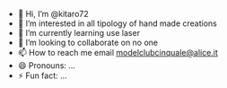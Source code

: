 - 👋 Hi, I’m @kitaro72
- 👀 I’m interested in all tipology of hand made creations
- 🌱 I’m currently learning use laser 
- 💞️ I’m looking to collaborate on no one
- 📫 How to reach me email modelclubcinquale@alice.it
- 😄 Pronouns: ...
- ⚡ Fun fact: ...

<!---
kitaro72/kitaro72 is a ✨ special ✨ repository because its `README.md` (this file) appears on your GitHub profile.
You can click the Preview link to take a look at your changes.
--->
